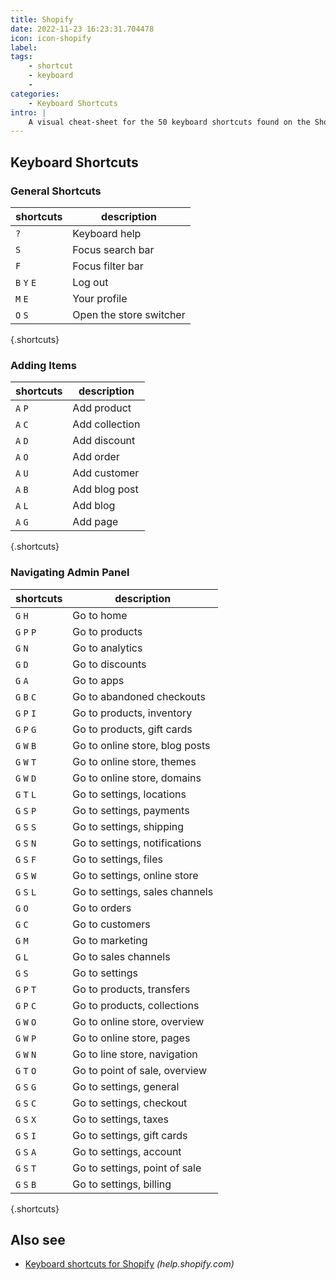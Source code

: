 ```yaml
---
title: Shopify
date: 2022-11-23 16:23:31.704478
icon: icon-shopify
label: 
tags: 
    - shortcut
    - keyboard
    - 
categories:
    - Keyboard Shortcuts
intro: |
    A visual cheat-sheet for the 50 keyboard shortcuts found on the Shopify website
---
```




Keyboard Shortcuts
------------------



### General Shortcuts

shortcuts | description
---|---
`?`  | Keyboard help
`S`  | Focus search bar
`F`  | Focus filter bar
`B` `Y` `E`  | Log out
`M` `E`  | Your profile
`O` `S`  | Open the store switcher
{.shortcuts}


### Adding Items

shortcuts | description
---|---
`A` `P`  | Add product
`A` `C`  | Add collection
`A` `D`  | Add discount
`A` `O`  | Add order
`A` `U`  | Add customer
`A` `B`  | Add blog post
`A` `L`  | Add blog
`A` `G`  | Add page
{.shortcuts}


### Navigating Admin Panel

shortcuts | description
---|---
`G` `H`  | Go to home
`G` `P` `P`  | Go to products
`G` `N`  | Go to analytics
`G` `D`  | Go to discounts
`G` `A`  | Go to apps
`G` `B` `C`  | Go to abandoned checkouts
`G` `P` `I`  | Go to products, inventory
`G` `P` `G`  | Go to products, gift cards
`G` `W` `B`  | Go to online store, blog posts
`G` `W` `T`  | Go to online store, themes
`G` `W` `D`  | Go to online store, domains
`G` `T` `L`  | Go to settings, locations
`G` `S` `P`  | Go to settings, payments
`G` `S` `S`  | Go to settings, shipping
`G` `S` `N`  | Go to settings, notifications
`G` `S` `F`  | Go to settings, files
`G` `S` `W`  | Go to settings, online store
`G` `S` `L`  | Go to settings, sales channels
`G` `O`  | Go to orders
`G` `C`  | Go to customers
`G` `M`  | Go to marketing
`G` `L`  | Go to sales channels
`G` `S`  | Go to settings
`G` `P` `T`  | Go to products, transfers
`G` `P` `C`  | Go to products, collections
`G` `W` `O`  | Go to online store, overview
`G` `W` `P`  | Go to online store, pages
`G` `W` `N`  | Go to line store, navigation
`G` `T` `O`  | Go to point of sale, overview
`G` `S` `G`  | Go to settings, general
`G` `S` `C`  | Go to settings, checkout
`G` `S` `X`  | Go to settings, taxes
`G` `S` `I`  | Go to settings, gift cards
`G` `S` `A`  | Go to settings, account
`G` `S` `T`  | Go to settings, point of sale
`G` `S` `B`  | Go to settings, billing
{.shortcuts}




Also see
--------
- [Keyboard shortcuts for Shopify](https://help.shopify.com/en/manual/productivity-tools/keyboard-shortcuts) _(help.shopify.com)_
